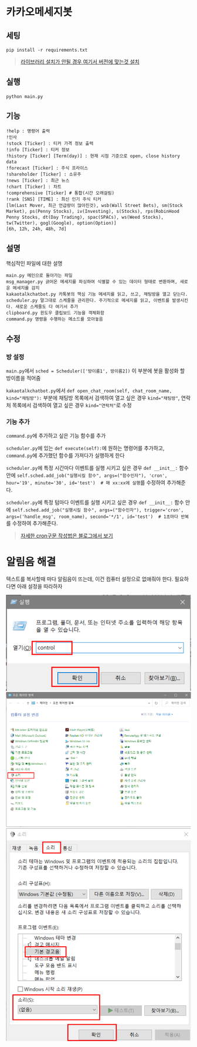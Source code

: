 # 카카오메세지봇

## 세팅
```text
pip install -r requirements.txt
```

> [라이브러리 설치가 안될 경우 여기서 버전에 맞는것 설치](https://www.lfd.uci.edu/~gohlke/pythonlibs/)

## 실행
```text
python main.py
```

## 기능
```text
!help : 명령어 출력
!인사
!stock [Ticker] : 티커 가격 정보 출력
!info [Ticker] : 티커 정보
!history [Ticker] [Term(day)] : 현재 시점 기준으로 open, close history data
!forecast [Ticker] : 주식 프라이스
!shareholder [Ticker] : 소유주
!news [Ticker] : 최근 뉴스
!chart [Ticker] : 차트
!comprehensive [Ticker] # 통합(시간 오래걸림)
!rank [SNS] [TIME] : 최신 인기 주식 티커
[lm(Last Mover, 최근 언급량이 많아진것), wsb(Wall Street Bets), sm(Stock Market), ps(Penny Stocks), iv(Investing), s(Stocks), rps(RobinHood Penny Stocks, dt(Day Trading), spac(SPACs), ws(Weed Stocks),  tw(Twitter), gogl(Google), option(Option)]
[6h, 12h, 24h, 48h, 7d]
```

## 설명
핵심적인 파일에 대한 설명
```text
main.py 메인으로 돌아가는 파일
msg_manager.py 긁어온 메세지를 파싱하여 식별할 수 있는 데이터 형태로 변환하며, 새로운 메세지를 감지
kakaotalkchatbot.py 카톡봇의 핵심 기능 메세지를 읽고, 쓰고, 채팅방을 열고 닫는다.
scheduler.py 말그대로 스케줄을 관리한다. 주기적으로 메세지를 읽고, 이벤트를 발생시킨다. 새로운 스케줄도 다 여기서 추가
clipboard.py 윈도우 클립보드 기능을 객체화함
command.py 명령을 수행하는 메소드를 모아놓음
```

## 수정
### 방 설정
`main.py`에서 `sched = Scheduler(['방이름1', 방이름2])` 이 부분에 봇을 활성화 할 방이름을 적어줌

`kakaotalkchatbot.py`에서 `def open_chat_room(self, chat_room_name, kind="채팅방"):` 부분에 채팅방 목록에서 검색하여 열고 싶은 경우 `kind="채팅방"`, 연락처 목록에서 검색하여 열고 싶은 경우 `kind="연락처"`로 수정

### 기능 추가
`command.py`에 추가하고 싶은 기능 함수를 추가

`scheduler.py`에 있는 `def execute(self):`에 원하는 명령어를 추가하고, `command.py`에 추가했던 함수를 가져다가 실행하게 한다

`scheduler.py`에 특정 시간마다 이벤트를 실행 시키고 싶은 경우 `def __init__:` 함수 안에  `self.sched.add_job("실행시킬 함수", args=("함수인자"), 'cron', hour='19', minute='30', id='test')  # 매 xx:xx에 실행`를 수정하여 추가해준다.

`scheduler.py`에 특정 텀마다 이벤트를 실행 시키고 싶은 경우 `def __init__:` 함수 안에 `self.sched.add_job("실행시킬 함수", args=("함수인자"), trigger='cron', args=('handle_msg', room_name), second='*/1', id='test')  # 1초마다 반복`를 수정하여 추가해준다.

> [자세한 cron구문 작성법은 블로그에서 보기](https://jdm.kr/blog/2)
# 알림음 해결
텍스트를 복사할때 마다 알림음이 뜨는데, 이건 컴퓨터 설정으로 없애줘야 한다. 필요하다면 아래 설정을 따라하자

![알림음1](image/알림음1.png)
![알림음2](image/알림음2.png)
![알림음3](image/알림음3.png)